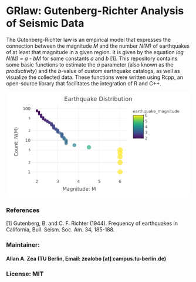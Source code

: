 # GRlaw: Gutenberg-Richter Analysis of Seismic Data
The Gutenberg-Richter law is an empirical model that expresses the connection between the magnitude *M* and the number *N(M)* of earthquakes of at least that magnitude in a given region. It is given by the equation *log N(M) = a - bM* for some constants *a* and *b* [1]. This repository contains some basic functions to estimate the *a* parameter (also known as the *productivity*) and the *b*-value of custom earthquake catalogs, as well as visualize the collected data. These functions were written using Rcpp, an open-source library that facilitates the integration of R and C++.


![alt text](https://github.com/allgebrist/GRlaw/blob/master/data/Screenshot.png)

### References
[1] Gutenberg, B. and C. F. Richter (1944). Frequency of earthquakes in California, Bull. Seism. Soc. Am.
34, 185-188. 

### Maintainer: 
#### Allan A. Zea (TU Berlin, Email: zealobo [at] campus.tu-berlin.de)

### License: MIT
